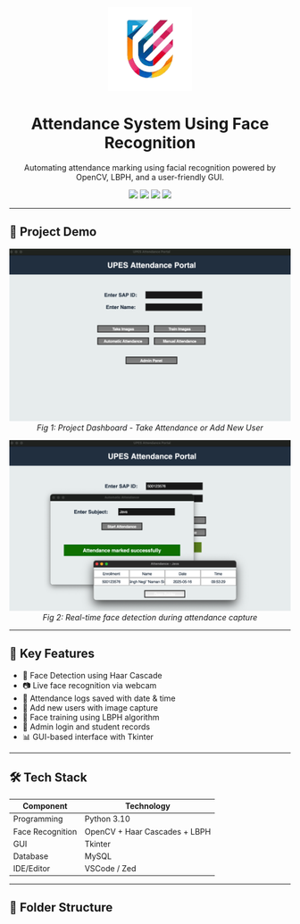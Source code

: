<!-- Project Logo -->
<p align="center">
  <img src="https://github.com/namanzinng/Attendance-Systems-Using-Face-Recognition-/blob/main/logo.png" alt="Project Logo" width="150" />
</p>

<h1 align="center">Attendance System Using Face Recognition</h1>

<p align="center">
  Automating attendance marking using facial recognition powered by OpenCV, LBPH, and a user-friendly GUI.
</p>

<p align="center">
  <img src="https://img.shields.io/badge/Python-3.10-blue" />
  <img src="https://img.shields.io/badge/OpenCV-4.x-brightgreen" />
  <img src="https://img.shields.io/badge/MySQL-8.x-lightgrey" />
  <img src="https://img.shields.io/badge/GUI-Tkinter-orange" />
</p>

---

## 📸 Project Demo

<p align="center">
  <img src="https://github.com/namanzinng/Attendance-Systems-Using-Face-Recognition-/blob/main/UI.png" alt="Dashboard Screenshot" width="600"/>
  <br>
  <em>Fig 1: Project Dashboard - Take Attendance or Add New User</em>
</p>

<p align="center">
  <img src="https://github.com/namanzinng/Attendance-Systems-Using-Face-Recognition-/blob/main/Student%20Registration.png" alt="Face Detection Example" width="600"/>
  <br>
  <em>Fig 2: Real-time face detection during attendance capture</em>
</p>

---

## 🧠 Key Features

- 🎯 Face Detection using Haar Cascade
- 📷 Live face recognition via webcam
- 📁 Attendance logs saved with date & time
- 👤 Add new users with image capture
- 🧠 Face training using LBPH algorithm
- 🔐 Admin login and student records
- 📊 GUI-based interface with Tkinter

---

## 🛠️ Tech Stack

| Component       | Technology         |
|----------------|--------------------|
| Programming     | Python 3.10         |
| Face Recognition | OpenCV + Haar Cascades + LBPH |
| GUI             | Tkinter             |
| Database        | MySQL              |
| IDE/Editor      | VSCode / Zed        |

---

## 📂 Folder Structure

